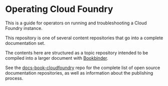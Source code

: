 # Operating Cloud Foundry

This is a guide for operators on running and troubleshooting a Cloud Foundry
instance.

This repository is one of several content repositories that go into a complete
documentation set.

The contents here are structured as a topic repository intended to be compiled
into a larger document with [Bookbinder](http://github.com/pivotal-cf/docs-bookbinder).

See the
[docs-book-cloudfoundry](http://github.com/cloudfoundry/docs-book-cloudfoundry)
repo for the complete list of open source documentation repositories, as well as
information about the publishing process.
